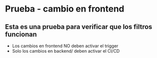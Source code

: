 # Prueba - cambio en frontend
## Esta es una prueba para verificar que los filtros funcionan
- Los cambios en frontend NO deben activar el trigger
- Solo los cambios en backend/ deben activar el CI/CD
